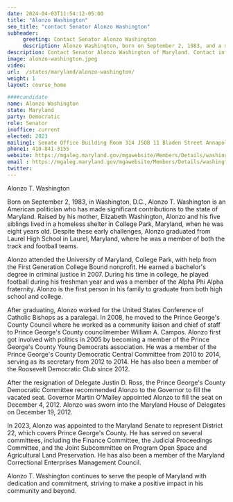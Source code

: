 ```yaml
---
date: 2024-04-03T11:54:12-05:00
title: "Alonzo Washington"
seo_title: "contact Senator Alonzo Washington"
subheader:
     greeting: Contact Senator Alonzo Washington
     description: Alonzo Washington, born on September 2, 1983, and a member of the Democratic Party, is an American politician who serves as a member of the Maryland State Senate, representing District 22. He assumed office on January 30, 2023.
description: Contact Senator Alonzo Washington of Maryland. Contact information for Alonzo Washington includes email address, phone number, and mailing address.
image: alonzo-washington.jpeg
video:
url:  /states/maryland/alonzo-washington/
weight: 1
layout: course_home

####candidate
name: Alonzo Washington
state: Maryland
party: Democratic
role: Senator
inoffice: current
elected: 2023
mailing1: Senate Office Building Room 314 JSOB 11 Bladen Street Annapolis, MD 21401
phone1: 410-841-3155
website: https://mgaleg.maryland.gov/mgawebsite/Members/Details/washington02/
email : https://mgaleg.maryland.gov/mgawebsite/Members/Details/washington02/
twitter:
---
```


Alonzo T. Washington

Born on September 2, 1983, in Washington, D.C., Alonzo T. Washington is an American politician who has made significant contributions to the state of Maryland. Raised by his mother, Elizabeth Washington, Alonzo and his five siblings lived in a homeless shelter in College Park, Maryland, when he was eight years old. Despite these early challenges, Alonzo graduated from Laurel High School in Laurel, Maryland, where he was a member of both the track and football teams.

Alonzo attended the University of Maryland, College Park, with help from the First Generation College Bound nonprofit. He earned a bachelor's degree in criminal justice in 2007. During his time in college, he played football during his freshman year and was a member of the Alpha Phi Alpha fraternity. Alonzo is the first person in his family to graduate from both high school and college.

After graduating, Alonzo worked for the United States Conference of Catholic Bishops as a paralegal. In 2008, he moved to the Prince George's County Council where he worked as a community liaison and chief of staff to Prince George's County councilmember William A. Campos. Alonzo first got involved with politics in 2005 by becoming a member of the Prince George's County Young Democrats association. He was a member of the Prince George's County Democratic Central Committee from 2010 to 2014, serving as its secretary from 2012 to 2014. He has also been a member of the Roosevelt Democratic Club since 2012.

After the resignation of Delegate Justin D. Ross, the Prince George's County Democratic Committee recommended Alonzo to the Governor to fill the vacated seat. Governor Martin O'Malley appointed Alonzo to fill the seat on December 4, 2012. Alonzo was sworn into the Maryland House of Delegates on December 19, 2012.

In 2023, Alonzo was appointed to the Maryland Senate to represent District 22, which covers Prince George's County. He has served on several committees, including the Finance Committee, the Judicial Proceedings Committee, and the Joint Subcommittee on Program Open Space and Agricultural Land Preservation. He has also been a member of the Maryland Correctional Enterprises Management Council.

Alonzo T. Washington continues to serve the people of Maryland with dedication and commitment, striving to make a positive impact in his community and beyond.
